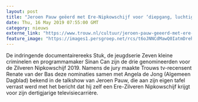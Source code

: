 ```yaml
---
layout: post
title: "Jeroen Pauw geëerd met Ere-Nipkowschijf voor ‘diepgang, luchtigheid en nonchalance’"
date: Thu, 16 May 2019 07:55:00 GMT
category: nieuws
externe_link: "https://www.trouw.nl/cultuur/jeroen-pauw-geeerd-met-ere-nipkowschijf-voor-diepgang-luchtigheid-en-nonchalance-~a801dcf82/"
feature_image: "https://images1.persgroep.net/rcs/t6oJNNCdMawQ0IatmDrehTxfNUA/diocontent/116209661/_focus/0.49/0.42/_fill/230/230?appId=e9b4e2a1869038ffcaf318a6d1463b0b&quality=0.9&format=jpeg"
---
```


De indringende documentairereeks Stuk, de jeugdserie Zeven kleine criminelen en programmamaker Sinan Can zijn de drie genomineerden voor de Zilveren Nipkowschijf 2019. Namens de jury maakte Trouws tv-recensent Renate van der Bas deze nominaties samen met Angela de Jong (Algemeen Dagblad) bekend in de talkshow van Jeroen Pauw, die aan zijn eigen tafel verrast werd met het bericht dat hij zelf een Ere-Zilveren Nipkowschijf krijgt voor zijn dertigjarige televisiecarrière.
